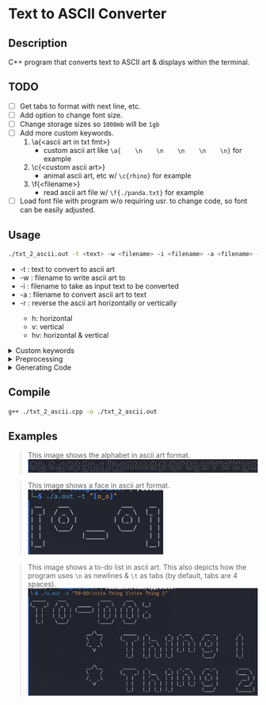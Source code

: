 # Text to ASCII Converter

## Description

C++ program that converts text to ASCII art & displays within the terminal.

## TODO

* [ ] Get tabs to format with next line, etc.
* [ ] Add option to change font size.
* [ ] Change storage sizes so `1000mb` will be `1gb`
* [ ] Add more custom keywords.
	1. \a{&lt;ascii art in txt fmt&gt;}
		* custom ascii art like `\a{    \n    \n    \n    \n    \n}` for example
	1. \c{&lt;custom ascii art&gt;}
		* animal ascii art, etc w/ `\c{rhino}` for example
	1. \f{&lt;filename&gt;}
		* read ascii art file w/ `\f{./panda.txt}` for example
* [ ] Load font file with program w/o requiring usr. to change code, so font can be easily adjusted.

## Usage

```sh
./txt_2_ascii.out -t <text> -w <filename> -i <filename> -a <filename> -r <reverse>
```

* -t <text> : text to convert to ascii art
* -w <filename> : filename to write ascii art to
* -i <filename> : filename to take as input text to be converted
* -a <filename> : filename to convert ascii art to text
* -r <reverse> : reverse the ascii art horizontally or vertically
	* h: horizontal
	* v: vertical
	* hv: horizontal & vertical

<details>

<summary>Custom keywords</summary>

| Keyword | Description |
|---|---|
| `\n` | newline |
| `\t` | tab |
| `\d` | date |
| `\u` | username |
| `\h` | hostname |
| `\p` | current path/directory |
| `\0{<#>}` | formats number with commas |
| `\1{<#>}` | formats number to add `k`, `m`, `b`, etc. |
| `\l{<txt>}` | converts text to lowercase |
| `\u{<txt>}` | converts text to uppercase |
| `\ul{<txt>}` | converts text to title case (uppercase first letter of each word) |

**Example**: `./txt_2_ascii.out -t "Hello, \u\!"`
> NOTE: `\!` is not a custom keyword. It is just an exclamation point. You must include `\` before `!` since it is a special character in the terminal.

**Example**: `./txt_2_ascii.out -t "10^3\t=\0{1000}\n10^3=\1{1000}"`

</details>

<details>

<summary>Preprocessing</summary>

Repeated use of `1. ` will be replaced with `1.`, `2.`, `3.`, etc.
* **Example**: `1. Hello1. World` will be converted to `1. Hello2. World`

Roman numerals will be converted to arabic numerals.
* **Example**: `I. Hello` will be converted to `1. Hello`

</details>

<details>

<summary>Generating Code</summary>

You can use your own ascii art fonts by creating a text file with the ascii art characters separated by newlines.
**Here's how**:
1. Create a text file with the ascii art characters separated by newlines.
	- The characters must be in order of the ASCII table, so the first character is ` ` and the last character is `~`.
	- `[\s]+$` is a regex that matches all whitespace at the end of a line in case the ascii art font has unnecessary whitespaces.
	- For periods, commas, etc., you can add newlines with spaces before the text so it will be display lower like this:
```



( )
|/
```
2. Type `./txt_2_ascii.out -a <your ascii art text file>` to generate the code for the ascii art.
	- The code will be outputted to the terminal.
	- The program will output a number, dot, space, and then the ascii art character, so you can see what it looks like if you want to find the number in the comment in the code and change it accordingly.
3. Copy the code and paste it into the ![script](./txt_2_ascii.cpp) in place of the `ascii_map` map.

> This shows the program reading from the ![local text file](./std_font.txt) of ascii art characters separated by newlines & then providing code for the ascii art.
![./ex/a.jpg](./ex/a.jpg)

The ![text file](./std_font.txt) looks like:

```






 _
| |
| |
|_|
(_)

 _ _
( | )
 V V

   _  _
 _| || |_
|_  ..  _|
|_      _|
  |_||_|
```

> The file is in order of the ASCII table, so the first character is ` ` and the last character is `~`.

</details>

## Compile

```sh
g++ ./txt_2_ascii.cpp -o ./txt_2_ascii.out
```

## Examples

> This image shows the alphabet in ascii art format.
![./ex/abc.jpg](./ex/abc.jpg)

> This image shows a face in ascii art format.
![./ex/face.jpg](./ex/face.jpg)

> This image shows a to-do list in ascii art. This also depicts how the program uses `\n` as newlines & `\t` as tabs (by default, tabs are 4 spaces).
![./ex/to-do.jpg](./ex/to-do.jpg)